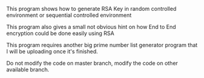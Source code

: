 This program shows how to generate RSA Key in random controlled environment or sequential controlled environment

This program also gives a small not obvious hint on how End to End encryption could be done easily using RSA

This program requires another big prime number list generator program that I will be uploading once it's finished.

Do not modify the code on master branch, modify the code on other available branch.
